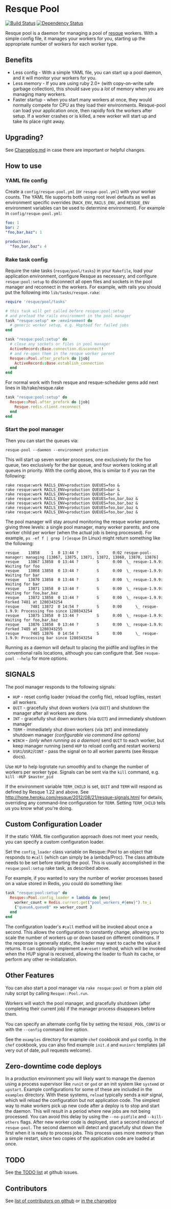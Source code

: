 Resque Pool
===========

[![Build Status](https://travis-ci.org/nevans/resque-pool.png)](https://travis-ci.org/nevans/resque-pool)
[![Dependency Status](https://gemnasium.com/nevans/resque-pool.png)](https://gemnasium.com/nevans/resque-pool)

Resque pool is a daemon for managing a pool of
[resque](https://github.com/defunkt/resque) workers.  With a simple config file,
it manages your workers for you, starting up the appropriate number of workers
for each worker type.

Benefits
---------

* Less config - With a simple YAML file, you can start up a pool daemon, and it
  will monitor your workers for you.
* Less memory - If you are using ruby 2.0+ (with copy-on-write safe garbage
  collection), this should save you a *lot* of memory when you are managing many
  workers.
* Faster startup - when you start many workers at once, they would normally
  compete for CPU as they load their environments.  Resque-pool can load your
  application once, then rapidly fork the workers after setup.  If a worker
  crashes or is killed, a new worker will start up and take its place right away.

Upgrading?
-----------

See
[Changelog.md](https://github.com/nevans/resque-pool/blob/master/Changelog.md)
in case there are important or helpful changes.

How to use
-----------

### YAML file config

Create a `config/resque-pool.yml` (or `resque-pool.yml`) with your worker
counts.  The YAML file supports both using root level defaults as well as
environment specific overrides (`RACK_ENV`, `RAILS_ENV`, and `RESQUE_ENV`
environment variables can be used to determine environment).  For example in
`config/resque-pool.yml`:

```Yaml
foo: 1
bar: 2
"foo,bar,baz": 1

production:
  "foo,bar,baz": 4
```

### Rake task config

Require the rake tasks (`resque/pool/tasks`) in your `Rakefile`, load your
application environment, configure Resque as necessary, and configure
`resque:pool:setup` to disconnect all open files and sockets in the pool
manager and reconnect in the workers.  For example, with rails you should put
the following into `lib/tasks/resque.rake`:

```Ruby
require 'resque/pool/tasks'

# this task will get called before resque:pool:setup
# and preload the rails environment in the pool manager
task "resque:setup" => :environment do
  # generic worker setup, e.g. Hoptoad for failed jobs
end

task "resque:pool:setup" do
  # close any sockets or files in pool manager
  ActiveRecord::Base.connection.disconnect!
  # and re-open them in the resque worker parent
  Resque::Pool.after_prefork do |job|
    ActiveRecord::Base.establish_connection
  end
end
```


For normal work with fresh resque and resque-scheduler gems add next lines in lib/rake/resque.rake

```ruby
task "resque:pool:setup" do
  Resque::Pool.after_prefork do |job|
    Resque.redis.client.reconnect
  end
end
```

### Start the pool manager

Then you can start the queues via:

    resque-pool --daemon --environment production

This will start up seven worker processes, one exclusively for the foo queue,
two exclusively for the bar queue, and four workers looking at all queues in
priority.  With the config above, this is similar to if you ran the following:

    rake resque:work RAILS_ENV=production QUEUES=foo &
    rake resque:work RAILS_ENV=production QUEUES=bar &
    rake resque:work RAILS_ENV=production QUEUES=bar &
    rake resque:work RAILS_ENV=production QUEUES=foo,bar,baz &
    rake resque:work RAILS_ENV=production QUEUES=foo,bar,baz &
    rake resque:work RAILS_ENV=production QUEUES=foo,bar,baz &
    rake resque:work RAILS_ENV=production QUEUES=foo,bar,baz &

The pool manager will stay around monitoring the resque worker parents, giving
three levels: a single pool manager, many worker parents, and one worker child
per worker (when the actual job is being processed).  For example, `ps -ef f |
grep [r]esque` (in Linux) might return something like the following:

    resque    13858     1  0 13:44 ?        S      0:02 resque-pool-manager: managing [13867, 13875, 13871, 13872, 13868, 13870, 13876]
    resque    13867 13858  0 13:44 ?        S      0:00  \_ resque-1.9.9: Waiting for foo
    resque    13868 13858  0 13:44 ?        S      0:00  \_ resque-1.9.9: Waiting for bar
    resque    13870 13858  0 13:44 ?        S      0:00  \_ resque-1.9.9: Waiting for bar
    resque    13871 13858  0 13:44 ?        S      0:00  \_ resque-1.9.9: Waiting for foo,bar,baz
    resque    13872 13858  0 13:44 ?        S      0:00  \_ resque-1.9.9: Forked 7481 at 1280343254
    resque     7481 13872  0 14:54 ?        S      0:00      \_ resque-1.9.9: Processing foo since 1280343254
    resque    13875 13858  0 13:44 ?        S      0:00  \_ resque-1.9.9: Waiting for foo,bar,baz
    resque    13876 13858  0 13:44 ?        S      0:00  \_ resque-1.9.9: Forked 7485 at 1280343255
    resque     7485 13876  0 14:54 ?        S      0:00      \_ resque-1.9.9: Processing bar since 1280343254

Running as a daemon will default to placing the pidfile and logfiles in the
conventional rails locations, although you can configure that.  See
`resque-pool --help` for more options.

SIGNALS
-------

The pool manager responds to the following signals:

* `HUP`   - reset config loader (reload the config file), reload logfiles, restart all workers.
* `QUIT`  - gracefully shut down workers (via `QUIT`) and shutdown the manager
  after all workers are done.
* `INT`   - gracefully shut down workers (via `QUIT`) and immediately shutdown manager
* `TERM`  - immediately shut down workers (via `INT`) and immediately shutdown manager
  _(configurable via command line options)_
* `WINCH` - _(only when running as a daemon)_ send `QUIT` to each worker, but
  keep manager running (send `HUP` to reload config and restart workers)
* `USR1`/`USR2`/`CONT` - pass the signal on to all worker parents (see Resque docs).

Use `HUP` to help logrotate run smoothly and to change the number of workers
per worker type.  Signals can be sent via the `kill` command, e.g.
`kill -HUP $master_pid`

If the environment variable `TERM_CHILD` is set, `QUIT` and `TERM` will respond as
defined by Resque 1.22 and above. See http://hone.heroku.com/resque/2012/08/21/resque-signals.html
for details, overriding any command-line configuration for `TERM`. Setting `TERM_CHILD` tells
us you know what you're doing.

Custom Configuration Loader
---------------------------

If the static YAML file configuration approach does not meet your needs, you can
specify a custom configuration loader.

Set the `config_loader` class variable on Resque::Pool to an object that
responds to `#call` (which can simply be a lambda/Proc). The class attribute
needs to be set before starting the pool. This is usually accomplished
in the `resque:pool:setup` rake task, as described above.

For example, if you wanted to vary the number of worker processes based on a
value stored in Redis, you could do something like:

```ruby
task "resque:pool:setup" do
  Resque::Pool.config_loader = lambda do |env|
    worker_count = Redis.current.get("pool_workers_#{env}").to_i
    {"queueA,queueB" => worker_count }
  end
end
```

The configuration loader's `#call` method will be invoked about once a second.
This allows the configuration to constantly change, allowing you to scale the
number of workers up or down based on different conditions.
If the response is generally static, the loader may want to cache the value it
returns. It can optionally implement a `#reset!` method, which will be invoked
when the HUP signal is received, allowing the loader to flush its cache, or
perform any other re-initialization.

Other Features
--------------

You can also start a pool manager via `rake resque:pool` or from a plain old
ruby script by calling `Resque::Pool.run`.

Workers will watch the pool manager, and gracefully shutdown (after completing
their current job) if the manager process disappears before them.

You can specify an alternate config file by setting the `RESQUE_POOL_CONFIG` or
with the `--config` command line option.

See the `examples` directory for example `chef` cookbook and
`god` config.  In the `chef` cookbook, you can also find example `init.d` and
`muninrc` templates (all very out of date, pull requests welcome).

Zero-downtime code deploys
--------------------------

In a production environment you will likely want to manage the daemon using a
process supervisor like `runit` or `god` or an init system like `systemd` or
`upstart`.  Example configurations for some of these are included in the
`examples` directory.  With these systems, `reload` typically sends a `HUP`
signal, which will reload the configuration but not application code.  The
simplest way to make workers pick up new code after a deploy is to stop and
start the daemon.  This will result in a period where new jobs are not being
processed.  You can avoid this delay by using the `--no-pidfile` and
`--kill-others` flags.  After new worker code is deployed, start a second
instance of `resque-pool`.  The second daemon will detect and gracefully shut
down the first when it is ready to process jobs.  This process uses more memory
than a simple restart, since two copies of the application code are loaded at
once.

TODO
-----

See [the TODO list](https://github.com/nevans/resque-pool/issues) at github issues.

Contributors
-------------

See [list of contributors on github](https://github.com/nevans/resque-pool/graphs/contributors) or [in the changelog](https://github.com/nevans/resque-pool/blob/master/Changelog.md)
